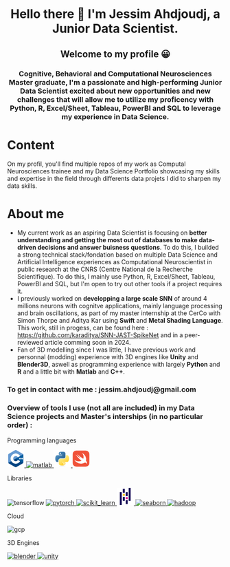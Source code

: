 <h1 align="center">Hello there 👋 I'm Jessim Ahdjoudj, a Junior Data Scientist.</h1>
<h2 align="center">Welcome to my profile 😀</h2>
<h3 align="center">Cognitive, Behavioral and Computational Neurosciences Master graduate, I'm a passionate and high-performing Junior Data Scientist excited about new opportunities and new challenges that will allow me to utilize my proficency with Python, R, Excel/Sheet, Tableau, PowerBI and SQL to leverage my experience in Data Science.</h3>

# Content

On my profil, you'll find multiple repos of my work as Computal Neurosciences trainee and my Data Science Portfolio showcasing my skills and expertise in the field through differents data projets I did to sharpen my data skills.

# About me
  
- My current work as an aspiring Data Scientist is focusing on **better understanding and getting the most out of databases to make data-driven decisions and answer buisness questions**. To do this, I builded a strong technical stack/fondation based on multiple Data Science and Artificial Intelligence experiences as Computational Neuroscientist in public research at the CNRS (Centre National de la Recherche Scientifique). To do this, I mainly use Python, R, Excel/Sheet, Tableau, PowerBI and SQL, but I'm open to try out other tools if a project requires it.
- I previously worked on **developping a large scale SNN** of around 4 millions neurons with cognitve applications, mainly language processing and brain oscillations, as part of my master internship at the CerCo with Simon Thorpe and Aditya Kar using **Swift** and **Metal Shading Language**. This work, still in progess, can be found here : https://github.com/karaditya/SNN-JAST-SpikeNet and in a peer-reviewed article comming soon in 2024.
- Fan of 3D modelling since I was little, I have previous work and personnal (modding) experience with 3D engines like **Unity** and **Blender3D**, aswell as programming experience with largely **Python** and **R** and a little bit with **Matlab** and **C++**.

<h3 align="left">To get in contact with me : jessim.ahdjoudj@gmail.com</h3>
<p align="left">
</p>

<h3 align="left">Overview of tools I use (not all are included) in my Data Science projects and Master's interships (in no particular order) :</h3>
Programming languages
<p align="left"> <a href="https://www.w3schools.com/cpp/" target="_blank" rel="noreferrer"> <img src="https://raw.githubusercontent.com/devicons/devicon/master/icons/cplusplus/cplusplus-original.svg" alt="cplusplus" width="40" height="40"/> </a> <a href="https://www.mathworks.com/" target="_blank" rel="noreferrer"> <img src="https://upload.wikimedia.org/wikipedia/commons/2/21/Matlab_Logo.png" alt="matlab" width="40" height="40"/> </a> <a href="https://www.python.org" target="_blank" rel="noreferrer"> <img src="https://raw.githubusercontent.com/devicons/devicon/master/icons/python/python-original.svg" alt="python" width="40" height="40"/> </a> <a href="https://developer.apple.com/swift/" target="_blank" rel="noreferrer"> <img src="https://raw.githubusercontent.com/devicons/devicon/master/icons/swift/swift-original.svg" alt="swift" width="40" height="40"/> </a> </p>

Libraries
<p <a href="https://www.tensorflow.org" target="_blank" rel="noreferrer"> <img src="https://www.vectorlogo.zone/logos/tensorflow/tensorflow-icon.svg" alt="tensorflow" width="40" height="40"/> </a> <a href="https://pytorch.org/" target="_blank" rel="noreferrer"> <img src="https://www.vectorlogo.zone/logos/pytorch/pytorch-icon.svg" alt="pytorch" width="40" height="40"/> </a> <a href="https://scikit-learn.org/" target="_blank" rel="noreferrer"> <img src="https://upload.wikimedia.org/wikipedia/commons/0/05/Scikit_learn_logo_small.svg" alt="scikit_learn" width="40" height="40"/> </a> <a href="https://pandas.pydata.org/" target="_blank" rel="noreferrer"> <img src="https://raw.githubusercontent.com/devicons/devicon/2ae2a900d2f041da66e950e4d48052658d850630/icons/pandas/pandas-original.svg" alt="pandas" width="40" height="40"/> </a> <a href="https://seaborn.pydata.org/" target="_blank" rel="noreferrer"> <img src="https://seaborn.pydata.org/_images/logo-mark-lightbg.svg" alt="seaborn" width="40" height="40"/> </a> <a href="https://hadoop.apache.org/" target="_blank" rel="noreferrer"> <img src="https://www.vectorlogo.zone/logos/apache_hadoop/apache_hadoop-icon.svg" alt="hadoop" width="40" height="40"/> </a> </p>

Cloud
<p <a href="https://cloud.google.com" target="_blank" rel="noreferrer"> <img src="https://www.vectorlogo.zone/logos/google_cloud/google_cloud-icon.svg" alt="gcp" width="40" height="40"/> </a> </p>

3D Engines
<p align="left"> <a href="https://www.blender.org/" target="_blank" rel="noreferrer"> <img src="https://download.blender.org/branding/community/blender_community_badge_white.svg" alt="blender" width="40" height="40"/> </a> <a href="https://unity.com/" target="_blank" rel="noreferrer"> <img src="https://www.vectorlogo.zone/logos/unity3d/unity3d-icon.svg" alt="unity" width="40" height="40"/> </a> </p>
